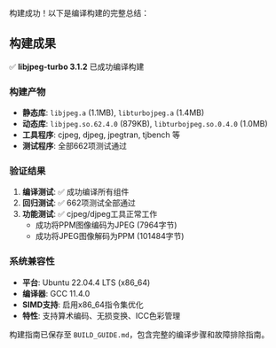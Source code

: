 构建成功！以下是编译构建的完整总结：

## 构建成果

✅ **libjpeg-turbo 3.1.2** 已成功编译构建

### 构建产物
- **静态库**: `libjpeg.a` (1.1MB), `libturbojpeg.a` (1.4MB)
- **动态库**: `libjpeg.so.62.4.0` (879KB), `libturbojpeg.so.0.4.0` (1.0MB)
- **工具程序**: cjpeg, djpeg, jpegtran, tjbench 等
- **测试程序**: 全部662项测试通过

### 验证结果
1. **编译测试**: ✅ 成功编译所有组件
2. **回归测试**: ✅ 662项测试全部通过
3. **功能测试**: ✅ cjpeg/djpeg工具正常工作
   - 成功将PPM图像编码为JPEG (7964字节)
   - 成功将JPEG图像解码为PPM (101484字节)

### 系统兼容性
- **平台**: Ubuntu 22.04.4 LTS (x86_64)
- **编译器**: GCC 11.4.0
- **SIMD支持**: 启用x86_64指令集优化
- **特性**: 支持算术编码、无损变换、ICC色彩管理

构建指南已保存至 `BUILD_GUIDE.md`，包含完整的编译步骤和故障排除指南。
